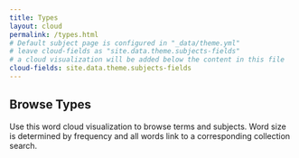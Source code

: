 ```yaml
---
title: Types
layout: cloud
permalink: /types.html
# Default subject page is configured in "_data/theme.yml"
# leave cloud-fields as "site.data.theme.subjects-fields"
# a cloud visualization will be added below the content in this file
cloud-fields: site.data.theme.subjects-fields
---
```


## Browse Types

Use this word cloud visualization to browse terms and subjects.
Word size is determined by frequency and all words link to a corresponding collection search.
